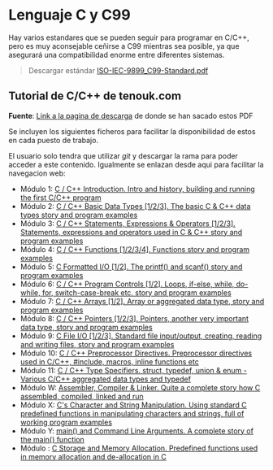 # Lenguaje C y C99

Hay varios estandares que se pueden seguir para programar en C/C++, pero es muy aconsejable ceñirse a C99 mientras sea posible, ya que asegurará una compatibilidad enorme entre diferentes sistemas.

> Descargar estándar [<i class="fa fa-cloud-download-alt" style="color:#FA023C"></i> ISO-IEC-9899_C99-Standard.pdf](ISO-IEC-9899_C99-Standard.pdf)

## Tutorial de C/C++ de tenouk.com

**Fuente**: [Link a la pagina de descarga](https://www.tenouk.com/download.html) de donde se han sacado estos PDF

Se incluyen los siguientes ficheros para facilitar la disponibilidad de estos en cada puesto de trabajo.

El usuario solo tendra que utilizar _git_ y descargar la rama para poder acceder a este contenido. Igualmente se enlazan desde aqui para facilitar la navegacion web:

- Módulo 1: [C / C++ Introduction. Intro and history, building and running the first C/C++ program](tutorial-C_tenouk.com/Module1.pdf)
- Módulo 2: [C / C++ Basic Data Types [1/2/3]. The basic C & C++ data types story and program examples](tutorial-C_tenouk.com/Module2.pdf)
- Módulo 3: [C / C++ Statements, Expressions & Operators [1/2/3]. Statements, expressions and operators used in C & C++ story and program examples](tutorial-C_tenouk.com/Module3.pdf)
- Módulo 4: [C / C++ Functions [1/2/3/4]. Functions story and program examples](tutorial-C_tenouk.com/Module4.pdf)
- Módulo 5: [C Formatted I/O [1/2]. The printf() and scanf() story and program examples](tutorial-C_tenouk.com/Module5.pdf)
- Módulo 6: [C / C++ Program Controls [1/2]. Loops, if-else, while, do-while, for, switch-case-break etc. story and program examples](tutorial-C_tenouk.com/Module6.pdf)
- Módulo 7: [C / C++ Arrays [1/2]. Array or aggregated data type, story and program examples](tutorial-C_tenouk.com/Module7.pdf)
- Módulo 8: [C / C++ Pointers [1/2/3]. Pointers, another very important data type, story and program examples](tutorial-C_tenouk.com/Module8.pdf)
- Módulo 9: [C File I/O [1/2/3]. Standard file input/output, creating, reading and writing files, story and program examples](tutorial-C_tenouk.com/Module9.pdf)
- Módulo 10: [C / C++ Preprocessor Directives. Preprocessor directives used in C/C++, #include, macros, inline functions etc](tutorial-C_tenouk.com/Module10.pdf)
- Módulo 11: [C / C++ Type Specifiers. struct, typedef, union & enum - Various C/C++ aggregated data types and typedef](tutorial-C_tenouk.com/Module11.pdf)
- Módulo W: [Assembler, Compiler & Linker. Quite a complete story how C assembled, compiled, linked and run](tutorial-C_tenouk.com/ModuleW.pdf)
- Módulo X: [C's Character and String Manipulation. Using standard C predefined functions in manipulating characters and strings, full of working program examples](tutorial-C_tenouk.com/ModuleX.pdf)
- Módulo Y: [main() and Command Line Arguments. A complete story of the main() function](tutorial-C_tenouk.com/ModuleY.pdf)
- Módulo : [C Storage and Memory Allocation. Predefined functions used in memory allocation and de-allocation in C](tutorial-C_tenouk.com/ModuleZ.pdf)
